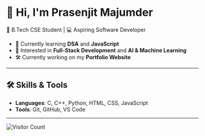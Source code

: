 # 👋 Hi, I'm Prasenjit Majumder

🚀 B.Tech CSE Student | 💻 Aspiring Software Developer  

- 🌱 Currently learning **DSA** and **JavaScript**  
- 🎯 Interested in **Full-Stack Development** and **AI & Machine Learning**  
- 🛠️ Currently working on my **Portfolio Website**  

---

## 🛠️ Skills & Tools  
- **Languages**: C, C++, Python, HTML, CSS, JavaScript  
- **Tools**: Git, GitHub, VS Code  

---

![Visitor Count](https://komarev.com/ghpvc/?username=Noxy-999&color=blue)
